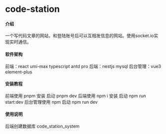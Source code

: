 # code-station

#### 介绍
一个写代码文章的网站，和登陆账号后可以互相发信息的网站。使用socket.io实现实时通信。

#### 软件架构
前端：react umi-max typescript antd pro
后端：nestjs mysql
后台管理：vue3 element-plus


#### 安装教程

前端使用 pnpm 安装 
启动  pnpm dev
后端使用 npm i 安装 
启动 npm run start:dev
后台管理使用 npm
启动 npm run dev

#### 使用说明

后端创建数据库 code_station_system